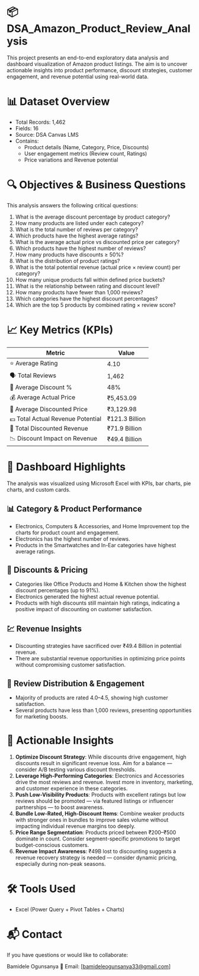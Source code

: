 # 📦 DSA_Amazon_Product_Review_Analysis
This project presents an end-to-end exploratory data analysis and dashboard visualization of Amazon product listings. The aim is to uncover actionable insights into product performance, discount strategies, customer engagement, and revenue potential using real-world data.

# 📊 Dataset Overview
- Total Records: 1,462
- Fields: 16
- Source: DSA Canvas LMS
- Contains:
    - Product details (Name, Category, Price, Discounts)
    - User engagement metrics (Review count, Ratings)
    - Price variations and Revenue potential

# 🔍 Objectives & Business Questions
This analysis answers the following critical questions:
1. What is the average discount percentage by product category?
2. How many products are listed under each category?
3. What is the total number of reviews per category?
4. Which products have the highest average ratings?
5. What is the average actual price vs discounted price per category?
6. Which products have the highest number of reviews?
7. How many products have discounts ≥ 50%?
8. What is the distribution of product ratings?
9. What is the total potential revenue (actual price × review count) per category?
10. How many unique products fall within defined price buckets?
11. What is the relationship between rating and discount level?
12. How many products have fewer than 1,000 reviews?
13. Which categories have the highest discount percentages?
14. Which are the top 5 products by combined rating × review score?

# 📈 Key Metrics (KPIs)
| Metric                                | Value             |
|---------------------------------------|-------------------|
| ⭐ Average Rating                      | 4.10              |
| 🗣️ Total Reviews                      | 1,462             |
| 🔖 Average Discount %                 | 48%               |
| 💰 Average Actual Price               | ₹5,453.09         |
| 💸 Average Discounted Price           | ₹3,129.98         |
| 💵 Total Actual Revenue Potential     | ₹121.3 Billion    |
| 🧾 Total Discounted Revenue           | ₹71.9 Billion     |
| 📉 Discount Impact on Revenue         | ₹49.4 Billion     |

# 📌 Dashboard Highlights
The analysis was visualized using Microsoft Excel with KPIs, bar charts, pie charts, and custom cards.

## 📊 Category & Product Performance
- Electronics, Computers & Accessories, and Home Improvement top the charts for product count and engagement.
- Electronics has the highest number of reviews.
- Products in the Smartwatches and In-Ear categories have highest average ratings.

## 💸 Discounts & Pricing
- Categories like Office Products and Home & Kitchen show the highest discount percentages (up to 91%).
- Electronics generated the highest actual revenue potential.
- Products with high discounts still maintain high ratings, indicating a positive impact of discounting on customer satisfaction.

## 💹 Revenue Insights
- Discounting strategies have sacrificed over ₹49.4 Billion in potential revenue.
- There are substantial revenue opportunities in optimizing price points without compromising customer satisfaction.

## 🧮 Review Distribution & Engagement
- Majority of products are rated 4.0–4.5, showing high customer satisfaction.
- Several products have less than 1,000 reviews, presenting opportunities for marketing boosts.

# 🎯 Actionable Insights
1. **Optimize Discount Strategy**: While discounts drive engagement, high discounts result in significant revenue loss. Aim for a balance — consider A/B testing various discount thresholds.
2. **Leverage High-Performing Categories**: Electronics and Accessories drive the most reviews and revenue. Invest more in inventory, marketing, and customer experience in these categories.
3. **Push Low-Visibility Products**: Products with excellent ratings but low reviews should be promoted — via featured listings or influencer partnerships — to boost awareness.
4. **Bundle Low-Rated, High-Discount Items**: Combine weaker products with stronger ones in bundles to improve sales volume without impacting individual revenue margins too deeply.
5. **Price Range Segmentation**: Products priced between ₹200–₹500 dominate in count. Consider segment-specific promotions to target budget-conscious customers.
6. **Revenue Impact Awareness**: ₹49B lost to discounting suggests a revenue recovery strategy is needed — consider dynamic pricing, especially during non-peak seasons.

# 🛠 Tools Used
- Excel (Power Query + Pivot Tables + Charts)

# 📬 Contact
If you have questions or would like to collaborate:

Bamidele Ogunsanya
📧 Email: [bamideleogunsanya33@gmail.com]
